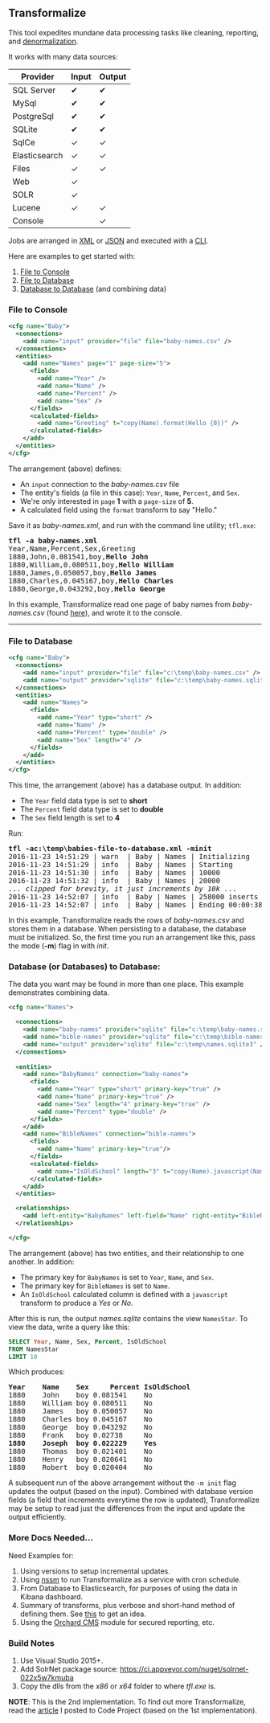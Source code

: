 ## Transformalize

This tool expedites mundane data processing tasks
like cleaning, reporting, and [denormalization](https://en.wikipedia.org/wiki/Denormalization).

It works with many data sources:

<table class="table table-condensed">
    <thead>
        <tr>
            <th>Provider</th>
            <th>Input</th>
            <th>Output</th>
        </tr>
    </thead>
    <tbody>
        <tr>
            <td>SQL Server</td>
            <td>&#10004;</td>
            <td>&#10004;</td>
        </tr>
        <tr>
            <td>MySql</td>
            <td>&#10004;</td>
            <td>&#10004;</td>
        </tr>
        <tr>
            <td>PostgreSql</td>
            <td>&#10004;</td>
            <td>&#10004;</td>
        </tr>
        <tr>
            <td>SQLite</td>
            <td>&#10004;</td>
            <td>&#10004;</td>
        </tr>
        <tr>
            <td>SqlCe</td>
            <td>&#10003;</td>
            <td>&#10003;</td>
        </tr>
        <tr>
            <td>Elasticsearch</td>
            <td>&#10003;</td>
            <td>&#10003;</td>
        </tr>
        <tr>
            <td>Files</td>
            <td>&#10003;</td>
            <td>&#10003;</td>
        </tr>
        <tr>
            <td>Web</td>
            <td>&#10003;</td>
            <td> </td>
        </tr>
        <tr>
            <td>SOLR</td>
            <td>&#10003;</td>
            <td></td>
        </tr>
        <tr>
            <td>Lucene</td>
            <td>&#10003;</td>
            <td>&#10003;</td>
        </tr>
        <tr>
            <td>Console</td>
            <td></td>
            <td>&#10003;</td>
        </tr>
    </tbody>
</table>

Jobs are arranged in [XML](https://en.wikipedia.org/wiki/XML)
or [JSON](https://en.wikipedia.org/wiki/JSON) and executed 
with a [CLI](https://en.wikipedia.org/wiki/Command-line_interface).

Here are examples to get started with:

1. [File to Console](#ftc)
2. [File to Database](#ftdb)
3. [Database to Database](#dbtdb) (and combining data)

### <a name="ftc"></a>File to Console


```xml
<cfg name="Baby">
  <connections>
    <add name="input" provider="file" file="baby-names.csv" />
  </connections>
  <entities>
    <add name="Names" page="1" page-size="5">
      <fields>
        <add name="Year" />
        <add name="Name" />
        <add name="Percent" />
        <add name="Sex" />
      </fields>
      <calculated-fields>
        <add name="Greeting" t="copy(Name).format(Hello {0})" />
      </calculated-fields>
    </add>
  </entities>
</cfg>
```

The arrangement (above) defines:

* An `input` connection to the *baby-names.csv* file
* The entity's fields (a file in this case): `Year`, `Name`, `Percent`, and `Sex`.
* We're only interested in `page` **1** with a `page-size` of **5**.
* A calculated field using the `format` transform to say "Hello."

Save it as *baby-names.xml*, and run with the command line utility; `tfl.exe`:

<pre>
<strong>tfl -a baby-names.xml</strong>
Year,Name,Percent,Sex,Greeting
1880,John,0.081541,boy,<strong>Hello John</strong>
1880,William,0.080511,boy,<strong>Hello William</strong>
1880,James,0.050057,boy,<strong>Hello James</strong>
1880,Charles,0.045167,boy,<strong>Hello Charles</strong>
1880,George,0.043292,boy,<strong>Hello George</strong>
</pre>

In this example, Transformalize read one page 
of baby names from *baby-names.csv* (found [here](https://github.com/hadley/data-baby-names)), 
and wrote it to the console.

---

### <a name="ftdb"></a>File to Database

```xml
<cfg name="Baby">
  <connections>
    <add name="input" provider="file" file="c:\temp\baby-names.csv" />
    <add name="output" provider="sqlite" file="c:\temp\baby-names.sqlite3" />
  </connections>
  <entities>
    <add name="Names">
      <fields>
        <add name="Year" type="short" />
        <add name="Name" />
        <add name="Percent" type="double" />
        <add name="Sex" length="4" />
      </fields>
    </add>
  </entities>
</cfg>
```

This time, the arrangement (above) has a database output.  In addition:

* The `Year` field data type is set to **short**
* The `Percent` field data type is set to **double**
* The `Sex` field length is set to **4**

Run:

<pre>
<strong>tfl -ac:\temp\babies-file-to-database.xml -minit</strong>
2016-11-23 14:51:29 | warn  | Baby | Names | Initializing
2016-11-23 14:51:29 | info  | Baby | Names | Starting
2016-11-23 14:51:30 | info  | Baby | Names | 10000
2016-11-23 14:51:32 | info  | Baby | Names | 20000
<em>... clipped for brevity, it just increments by 10k ...</em>
2016-11-23 14:52:07 | info  | Baby | Names | 258000 inserts into output
2016-11-23 14:52:07 | info  | Baby | Names | Ending 00:00:38.0280314
</pre>

In this example, Transformalize reads the rows of *baby-names.csv* 
and stores them in a database.  When persisting to a database, the 
database must be initialized.  So, the first time you run an arrangement like this, 
pass the mode (**-m**) flag in with *init*.

### <a name="dbtdb"></a>Database (or Databases) to Database: 

The data you want may be found in more than one place. 
This example demonstrates combining data. 

```xml
<cfg name="Names">

  <connections>
    <add name="baby-names" provider="sqlite" file="c:\temp\baby-names.sqlite3" />
    <add name="bible-names" provider="sqlite" file="c:\temp\bible-names.sqlite3" />
    <add name="output" provider="sqlite" file="c:\temp\names.sqlite3" />
  </connections>
	
  <entities>
    <add name="BabyNames" connection="baby-names">
      <fields>
        <add name="Year" type="short" primary-key="true" />
        <add name="Name" primary-key="true" />
        <add name="Sex" length="4" primary-key="true" />
        <add name="Percent" type="double" />
      </fields>
    </add>
    <add name="BibleNames" connection="bible-names">
      <fields>
        <add name="Name" primary-key="true"/>
      </fields>
      <calculated-fields>
        <add name="IsOldSchool" length="3" t="copy(Name).javascript(Name === '' ? 'No' : 'Yes')" default="No" />
      </calculated-fields>
    </add>
  </entities>

  <relationships>
    <add left-entity="BabyNames" left-field="Name" right-entity="BibleNames" right-field="Name" />
  </relationships>

</cfg>
```

The arrangement (above) has two entities, and their relationship to one another. 
In addition:

* The primary key for `BabyNames` is set to `Year`, `Name`, and `Sex`.
* The primary key for `BibleNames` is set to `Name`.
* An `IsOldSchool` calculated column is defined with a `javascript` transform to 
produce a *Yes* or *No*.


After this is run, the output *names.sqlite* contains the view `NamesStar`.  To view 
the data, write a query like this:

```sql
SELECT Year, Name, Sex, Percent, IsOldSchool
FROM NamesStar
LIMIT 10
```

Which produces:

<pre>
<strong>Year    Name    Sex     Percent IsOldSchool</strong>
1880	John	boy	0.081541	No
1880	William	boy	0.080511	No
1880	James	boy	0.050057	No
1880	Charles	boy	0.045167	No
1880	George	boy	0.043292	No
1880	Frank	boy	0.02738	    No
<strong>1880	Joseph	boy	0.022229	Yes</strong>
1880	Thomas	boy	0.021401	No
1880	Henry	boy	0.020641	No
1880	Robert	boy	0.020404	No
</pre>

A subsequent run of the above arrangement without the `-m init` flag updates 
the output (based on the input).  Combined with database version fields (a field 
that increments everytime the row is updated), Transformalize may be setup to read 
just the differences from the input and update the output efficiently.

### More Docs Needed...

Need Examples for:

1. Using versions to setup incremental updates.
2. Using [nssm](https://nssm.cc) to run Transformalize as a service with cron schedule.
3. From Database to Elasticsearch, for purposes of using the data in Kibana dashboard.
4. Summary of transforms, plus verbose and short-hand method of defining them. See [this](https://github.com/dalenewman/Transformalize/blob/master/Pipeline.Ioc.Autofac/TransformFactory.cs) to get an idea.
5. Using the [Orchard CMS](http://www.orchardproject.net) module for secured reporting, etc.



### Build Notes

1. Use Visual Studio 2015+.
2. Add SolrNet package source: https://ci.appveyor.com/nuget/solrnet-022x5w7kmuba
3. Copy the dlls from the *x86* or *x64* folder to where *tfl.exe* is.

**NOTE**: This is the 2nd implementation.  To find out more Transformalize,
read the [article](http://www.codeproject.com/Articles/658971/Transformalizing-NorthWind)
I posted to Code Project (based on the 1st implementation).
